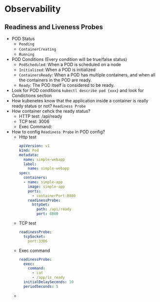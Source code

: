 # Observability
## Readiness and Liveness Probes
* POD Status
  * `Pending`
  * `ContainerCreating`
  * `Running`
* POD Conditions (Every condition will be true/false status)
  * `PodScheduled`: When a POD is scheduled on a node
  * `Initialized`: When a POD is initialized
  * `ContainersReady`: When a POD has multiple containers, and when all the containers in the POD are ready.
  * `Ready`: The POD itself is considered to be ready.
* Look for POD conditions
  `kubectl describe pod {xxx}` and look for Condictions section
* How kubenetes know that the application inside a container is really ready status or not? `Readiness Probe`
* How container cehck the ready status?
  * HTTP test: /api/ready
  * TCP test: 3006
  * Exec Command:
* How to config `Readiness Probe` in POD config?
  * Http test
    ``` yaml
    apiVersion: v1
    kind: Pod
    metadata:
      name: simple-webapp
      label:
        name: simple-webapp
    spec:
      containers:
      - name: simple-app
        image: simple-app
        ports:
          - containerPort:8080
        readinessProbe:
          httpGet:
            path: /api/ready
            port: 8080
    ```
  * TCP test
    ``` yaml
    readinessProbe:
      tcpSocket:
        port:3306
    ```
  * Exec command
    ``` yaml
    readinessProbe:
      exec:
        command:
          - cat
          - /app/is_ready
      initialDelaySeconds: 10
      periodSeconds: 5
    ```
  *  
